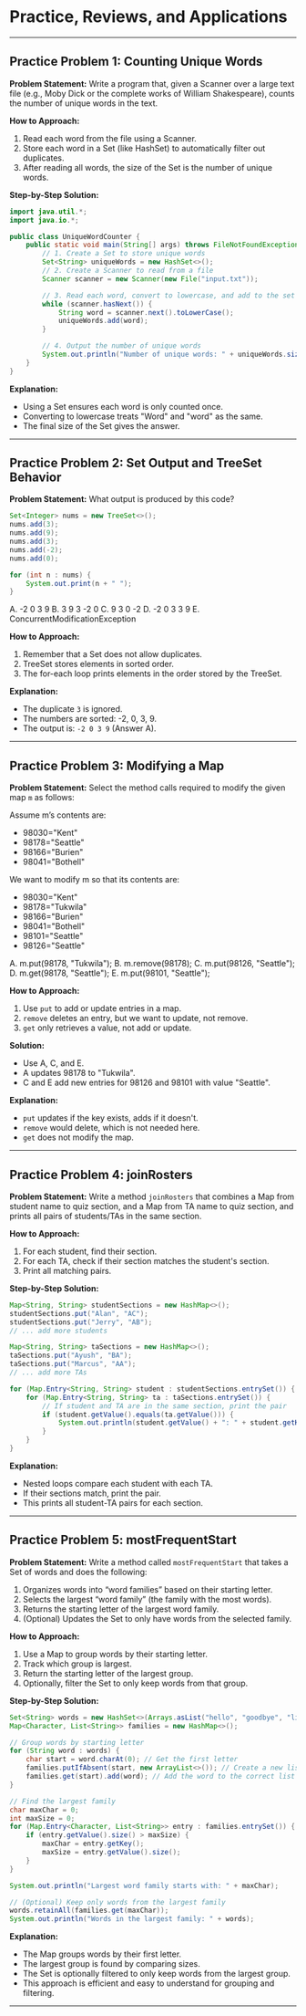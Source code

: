 # Practice, Reviews, and Applications

---
## Practice Problem 1: Counting Unique Words

**Problem Statement:**
Write a program that, given a Scanner over a large text file (e.g., Moby Dick or the complete works of William Shakespeare), counts the number of unique words in the text.

**How to Approach:**
1. Read each word from the file using a Scanner.
2. Store each word in a Set (like HashSet) to automatically filter out duplicates.
3. After reading all words, the size of the Set is the number of unique words.

**Step-by-Step Solution:**
```java
import java.util.*;
import java.io.*;

public class UniqueWordCounter {
    public static void main(String[] args) throws FileNotFoundException {
        // 1. Create a Set to store unique words
        Set<String> uniqueWords = new HashSet<>();
        // 2. Create a Scanner to read from a file
        Scanner scanner = new Scanner(new File("input.txt"));

        // 3. Read each word, convert to lowercase, and add to the set
        while (scanner.hasNext()) {
            String word = scanner.next().toLowerCase();
            uniqueWords.add(word);
        }

        // 4. Output the number of unique words
        System.out.println("Number of unique words: " + uniqueWords.size());
    }
}
```
**Explanation:**
- Using a Set ensures each word is only counted once.
- Converting to lowercase treats "Word" and "word" as the same.
- The final size of the Set gives the answer.

---
## Practice Problem 2: Set Output and TreeSet Behavior

**Problem Statement:**
What output is produced by this code?
```java
Set<Integer> nums = new TreeSet<>();
nums.add(3);
nums.add(9);
nums.add(3);
nums.add(-2);
nums.add(0);

for (int n : nums) {
    System.out.print(n + " ");
}
```
A. -2 0 3 9
B. 3 9 3 -2 0
C. 9 3 0 -2
D. -2 0 3 3 9
E. ConcurrentModificationException

**How to Approach:**
1. Remember that a Set does not allow duplicates.
2. TreeSet stores elements in sorted order.
3. The for-each loop prints elements in the order stored by the TreeSet.

**Explanation:**
- The duplicate `3` is ignored.
- The numbers are sorted: -2, 0, 3, 9.
- The output is: `-2 0 3 9` (Answer A).

---
## Practice Problem 3: Modifying a Map

**Problem Statement:**
Select the method calls required to modify the given map `m` as follows:

Assume m’s contents are:
- 98030="Kent"
- 98178="Seattle"
- 98166="Burien"
- 98041="Bothell"

We want to modify m so that its contents are:
- 98030="Kent"
- 98178="Tukwila"
- 98166="Burien"
- 98041="Bothell"
- 98101="Seattle"
- 98126="Seattle"

A. m.put(98178, "Tukwila");
B. m.remove(98178);
C. m.put(98126, "Seattle");
D. m.get(98178, "Seattle");
E. m.put(98101, "Seattle");

**How to Approach:**
1. Use `put` to add or update entries in a map.
2. `remove` deletes an entry, but we want to update, not remove.
3. `get` only retrieves a value, not add or update.

**Solution:**
- Use A, C, and E.
- A updates 98178 to "Tukwila".
- C and E add new entries for 98126 and 98101 with value "Seattle".

**Explanation:**
- `put` updates if the key exists, adds if it doesn't.
- `remove` would delete, which is not needed here.
- `get` does not modify the map.

---
## Practice Problem 4: joinRosters

**Problem Statement:**
Write a method `joinRosters` that combines a Map from student name to quiz section, and a Map from TA name to quiz section, and prints all pairs of students/TAs in the same section.

**How to Approach:**
1. For each student, find their section.
2. For each TA, check if their section matches the student's section.
3. Print all matching pairs.

**Step-by-Step Solution:**
```java
Map<String, String> studentSections = new HashMap<>();
studentSections.put("Alan", "AC");
studentSections.put("Jerry", "AB");
// ... add more students

Map<String, String> taSections = new HashMap<>();
taSections.put("Ayush", "BA");
taSections.put("Marcus", "AA");
// ... add more TAs

for (Map.Entry<String, String> student : studentSections.entrySet()) {
    for (Map.Entry<String, String> ta : taSections.entrySet()) {
        // If student and TA are in the same section, print the pair
        if (student.getValue().equals(ta.getValue())) {
            System.out.println(student.getValue() + ": " + student.getKey() + " - " + ta.getKey());
        }
    }
}
```
**Explanation:**
- Nested loops compare each student with each TA.
- If their sections match, print the pair.
- This prints all student-TA pairs for each section.

---
## Practice Problem 5: mostFrequentStart

**Problem Statement:**
Write a method called `mostFrequentStart` that takes a Set of words and does the following:
1. Organizes words into “word families” based on their starting letter.
2. Selects the largest “word family” (the family with the most words).
3. Returns the starting letter of the largest word family.
4. (Optional) Updates the Set to only have words from the selected family.

**How to Approach:**
1. Use a Map to group words by their starting letter.
2. Track which group is largest.
3. Return the starting letter of the largest group.
4. Optionally, filter the Set to only keep words from that group.

**Step-by-Step Solution:**
```java
Set<String> words = new HashSet<>(Arrays.asList("hello", "goodbye", "library", "literary", "little", "repel"));
Map<Character, List<String>> families = new HashMap<>();

// Group words by starting letter
for (String word : words) {
    char start = word.charAt(0); // Get the first letter
    families.putIfAbsent(start, new ArrayList<>()); // Create a new list if needed
    families.get(start).add(word); // Add the word to the correct list
}

// Find the largest family
char maxChar = 0;
int maxSize = 0;
for (Map.Entry<Character, List<String>> entry : families.entrySet()) {
    if (entry.getValue().size() > maxSize) {
        maxChar = entry.getKey();
        maxSize = entry.getValue().size();
    }
}

System.out.println("Largest word family starts with: " + maxChar);

// (Optional) Keep only words from the largest family
words.retainAll(families.get(maxChar));
System.out.println("Words in the largest family: " + words);
```
**Explanation:**
- The Map groups words by their first letter.
- The largest group is found by comparing sizes.
- The Set is optionally filtered to only keep words from the largest group.
- This approach is efficient and easy to understand for grouping and filtering.

--- 